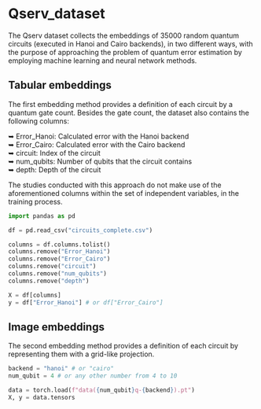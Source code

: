 # Qserv_dataset

The Qserv dataset collects the embeddings of 35000 random quantum circuits (executed in Hanoi and Cairo backends), in two different ways, with the purpose of approaching the problem of quantum error estimation by employing machine learning and neural network methods.

## Tabular embeddings

The first embedding method provides a definition of each circuit by a quantum gate count. Besides the gate count, the dataset also contains the following columns:

➥ Error_Hanoi: Calculated error with the Hanoi backend  
➥ Error_Cairo: Calculated error with the Cairo backend  
➥ circuit: Index of the circuit  
➥ num_qubits: Number of qubits that the circuit contains  
➥ depth: Depth of the circuit

The studies conducted with this approach do not make use of the aforementioned columns within the set of independent variables, in the training process.

```python
import pandas as pd

df = pd.read_csv("circuits_complete.csv")

columns = df.columns.tolist()
columns.remove("Error_Hanoi")
columns.remove("Error_Cairo")
columns.remove("circuit")
columns.remove("num_qubits")
columns.remove("depth")

X = df[columns]
y = df["Error_Hanoi"] # or df["Error_Cairo"]
```

## Image embeddings

The second embedding method provides a definition of each circuit by representing them with a grid-like projection.

```python
backend = "hanoi" # or "cairo"
num_qubit = 4 # or any other number from 4 to 10 

data = torch.load(f"data({num_qubit}q-{backend}).pt")
X, y = data.tensors
```
